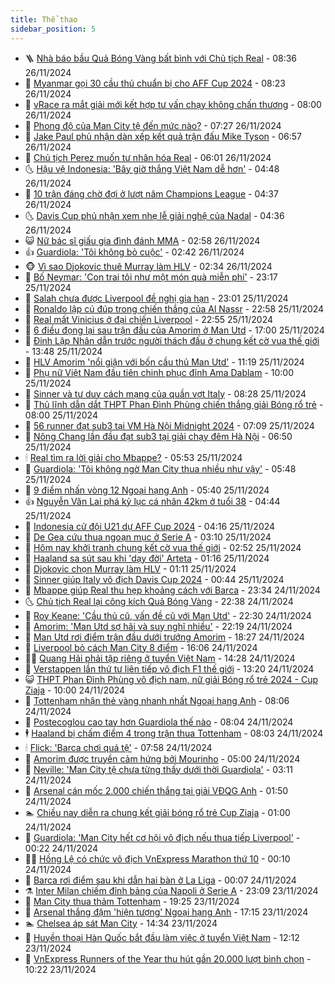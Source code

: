 ```yaml
---
title: Thể thao
sidebar_position: 5
---
```


<!-- vnexpress-the-thao:START -->
- 🪜 [Nhà báo bầu Quả Bóng Vàng bất bình với Chủ tịch Real](https://vnexpress.net/nha-bao-bau-qua-bong-vang-bat-binh-voi-chu-tich-real-4820554.html) - 08:36 26/11/2024
- 🦩 [Myanmar gọi 30 cầu thủ chuẩn bị cho AFF Cup 2024](https://vnexpress.net/myanmar-goi-30-cau-thu-chuan-bi-cho-aff-cup-2024-4820509.html) - 08:23 26/11/2024
- 🧰 [vRace ra mắt giải mới kết hợp tư vấn chạy không chấn thương](https://vnexpress.net/vrace-ra-mat-giai-moi-ket-hop-tu-van-chay-khong-chan-thuong-4820549.html) - 08:00 26/11/2024
- 🤗 [Phong độ của Man City tệ đến mức nào?](https://vnexpress.net/phong-do-cua-man-city-te-den-muc-nao-4820526.html) - 07:27 26/11/2024
- 🥳 [Jake Paul phủ nhận dàn xếp kết quả trận đấu Mike Tyson](https://vnexpress.net/jake-paul-phu-nhan-dan-xep-ket-qua-tran-dau-mike-tyson-4820407.html) - 06:57 26/11/2024
- 🦣 [Chủ tịch Perez muốn tư nhân hóa Real](https://vnexpress.net/chu-tich-perez-muon-tu-nhan-hoa-real-4820495.html) - 06:01 26/11/2024
- 🌜 [Hậu vệ Indonesia: &#39;Bây giờ thắng Việt Nam dễ hơn&#39;](https://vnexpress.net/hau-ve-indonesia-bay-gio-thang-viet-nam-de-hon-4820296.html) - 04:48 26/11/2024
- 🫶 [10 trận đáng chờ đợi ở lượt năm Champions League](https://vnexpress.net/10-tran-dang-cho-doi-o-luot-nam-champions-league-4820276.html) - 04:37 26/11/2024
- 🌜 [Davis Cup phủ nhận xem nhẹ lễ giải nghệ của Nadal](https://vnexpress.net/davis-cup-phu-nhan-xem-nhe-le-giai-nghe-cua-nadal-4820451.html) - 04:36 26/11/2024
- 😺 [Nữ bác sĩ giấu gia đình đánh MMA](https://vnexpress.net/nu-bac-si-giau-gia-dinh-danh-mma-4820377.html) - 02:58 26/11/2024
- 👍 [Guardiola: &#39;Tôi không bỏ cuộc&#39;](https://vnexpress.net/guardiola-toi-khong-bo-cuoc-4820299.html) - 02:42 26/11/2024
- 🐵 [Vì sao Djokovic thuê Murray làm HLV](https://vnexpress.net/vi-sao-djokovic-thue-murray-lam-hlv-4820175.html) - 02:34 26/11/2024
- 💫 [Bố Neymar: &#39;Con trai tôi như một món quà miễn phí&#39;](https://vnexpress.net/bo-neymar-con-trai-toi-nhu-mot-mon-qua-mien-phi-4820294.html) - 23:17 25/11/2024
- 🦆 [Salah chưa được Liverpool đề nghị gia hạn](https://vnexpress.net/salah-chua-duoc-liverpool-de-nghi-gia-han-4820300.html) - 23:01 25/11/2024
- 🙉 [Ronaldo lập cú đúp trong chiến thắng của Al Nassr](https://vnexpress.net/ronaldo-lap-cu-dup-trong-chien-thang-cua-al-nassr-4820298.html) - 22:58 25/11/2024
- 📝 [Real mất Vinicius ở đại chiến Liverpool](https://vnexpress.net/real-mat-vinicius-o-dai-chien-liverpool-4820301.html) - 22:55 25/11/2024
- 💯 [6 điều đọng lại sau trận đầu của Amorim ở Man Utd](https://vnexpress.net/6-dieu-dong-lai-sau-tran-dau-cua-amorim-o-man-utd-4820262.html) - 17:00 25/11/2024
- 🌈 [Đinh Lập Nhân dẫn trước người thách đấu ở chung kết cờ vua thế giới](https://vnexpress.net/dinh-lap-nhan-dan-truoc-nguoi-thach-dau-o-chung-ket-co-vua-the-gioi-4820270.html) - 13:48 25/11/2024
- 🦩 [HLV Amorim &#39;nổi giận với bốn cầu thủ Man Utd&#39;](https://vnexpress.net/hlv-amorim-noi-gian-voi-bon-cau-thu-man-utd-4820195.html) - 11:19 25/11/2024
- 🐲 [Phụ nữ Việt Nam đầu tiên chinh phục đỉnh Ama Dablam](https://vnexpress.net/phu-nu-viet-nam-dau-tien-chinh-phuc-dinh-ama-dablam-4820241.html) - 10:00 25/11/2024
- 🌁 [Sinner và tư duy cách mạng của quần vợt Italy](https://vnexpress.net/sinner-va-tu-duy-cach-mang-cua-quan-vot-italy-4820159.html) - 08:28 25/11/2024
- 💯 [Thủ lĩnh dẫn dắt THPT Phan Đình Phùng chiến thắng giải Bóng rổ trẻ](https://vnexpress.net/thu-linh-dan-dat-thpt-phan-dinh-phung-chien-thang-giai-bong-ro-tre-4820023.html) - 08:00 25/11/2024
- 🌝 [56 runner đạt sub3 tại VM Hà Nội Midnight 2024](https://vnexpress.net/56-runner-dat-sub3-tai-vm-ha-noi-midnight-2024-4819986.html) - 07:09 25/11/2024
- 🤖 [Nông Chang lần đầu đạt sub3 tại giải chạy đêm Hà Nội](https://vnexpress.net/nong-chang-lan-dau-dat-sub3-tai-giai-chay-dem-ha-noi-4819666.html) - 06:50 25/11/2024
- 🕯 [Real tìm ra lời giải cho Mbappe?](https://vnexpress.net/real-tim-ra-loi-giai-cho-mbappe-4819912.html) - 05:53 25/11/2024
- 🧰 [Guardiola: &#39;Tôi không ngờ Man City thua nhiều như vậy&#39;](https://vnexpress.net/guardiola-toi-khong-ngo-man-city-thua-nhieu-nhu-vay-4819914.html) - 05:48 25/11/2024
- 🥳 [9 điểm nhấn vòng 12 Ngoại hạng Anh](https://vnexpress.net/9-diem-nhan-vong-12-ngoai-hang-anh-4819956.html) - 05:40 25/11/2024
- 👍 [Nguyễn Văn Lai phá kỷ lục cá nhân 42km ở tuổi 38](https://vnexpress.net/nguyen-van-lai-pha-ky-luc-ca-nhan-42km-o-tuoi-38-4819655.html) - 04:44 25/11/2024
- 💪 [Indonesia cử đội U21 dự AFF Cup 2024](https://vnexpress.net/indonesia-cu-doi-u21-du-aff-cup-2024-4820029.html) - 04:16 25/11/2024
- 👹 [De Gea cứu thua ngoạn mục ở Serie A](https://vnexpress.net/de-gea-cuu-thua-ngoan-muc-o-serie-a-4819958.html) - 03:10 25/11/2024
- 🧰 [Hôm nay khởi tranh chung kết cờ vua thế giới](https://vnexpress.net/hom-nay-khoi-tranh-chung-ket-co-vua-the-gioi-4819935.html) - 02:52 25/11/2024
- 🚀 [Haaland sa sút sau khi &#39;dạy đời&#39; Arteta](https://vnexpress.net/haaland-sa-sut-sau-khi-day-doi-arteta-4819901.html) - 01:16 25/11/2024
- 🎃 [Djokovic chọn Murray làm HLV](https://vnexpress.net/djokovic-chon-murray-lam-hlv-4819890.html) - 01:11 25/11/2024
- 🧰 [Sinner giúp Italy vô địch Davis Cup 2024](https://vnexpress.net/sinner-giup-italy-vo-dich-davis-cup-2024-4819886.html) - 00:44 25/11/2024
- 👀 [Mbappe giúp Real thu hẹp khoảng cách với Barca](https://vnexpress.net/mbappe-giup-real-thu-hep-khoang-cach-voi-barca-4819876.html) - 23:34 24/11/2024
- 🌜 [Chủ tịch Real lại công kích Quả Bóng Vàng](https://vnexpress.net/chu-tich-real-lai-cong-kich-qua-bong-vang-4819872.html) - 22:38 24/11/2024
- 🫶 [Roy Keane: &#39;Cầu thủ cũ, vấn đề cũ với Man Utd&#39;](https://vnexpress.net/roy-keane-cau-thu-cu-van-de-cu-voi-man-utd-4819870.html) - 22:30 24/11/2024
- 🦄 [Amorim: &#39;Man Utd sợ hãi và suy nghĩ nhiều&#39;](https://vnexpress.net/amorim-man-utd-so-hai-va-suy-nghi-nhieu-4819869.html) - 22:19 24/11/2024
- 🥳 [Man Utd rơi điểm trận đầu dưới trướng Amorim](https://vnexpress.net/man-utd-roi-diem-tran-dau-duoi-truong-amorim-4819866.html) - 18:27 24/11/2024
- 🐲 [Liverpool bỏ cách Man City 8 điểm](https://vnexpress.net/liverpool-bo-cach-man-city-8-diem-4819860.html) - 16:06 24/11/2024
- 🧑‍🏫 [Quang Hải phải tập riêng ở tuyển Việt Nam](https://vnexpress.net/quang-hai-phai-tap-rieng-o-tuyen-viet-nam-4819844.html) - 14:28 24/11/2024
- 🤔 [Verstappen lần thứ tư liên tiếp vô địch F1 thế giới](https://vnexpress.net/verstappen-lan-thu-tu-lien-tiep-vo-dich-f1-the-gioi-4819834.html) - 13:20 24/11/2024
- 😺 [THPT Phan Đình Phùng vô địch nam, nữ giải Bóng rổ trẻ 2024 - Cup Ziaja](https://vnexpress.net/thpt-phan-dinh-phung-vo-dich-nam-nu-giai-bong-ro-tre-2024-cup-ziaja-4813620.html) - 10:00 24/11/2024
- 💪 [Tottenham nhận thẻ vàng nhanh nhất Ngoại hạng Anh](https://vnexpress.net/tottenham-nhan-the-vang-nhanh-nhat-ngoai-hang-anh-4819729.html) - 08:06 24/11/2024
- 💼 [Postecoglou cao tay hơn Guardiola thế nào](https://vnexpress.net/postecoglou-cao-tay-hon-guardiola-the-nao-4819719.html) - 08:04 24/11/2024
- 🕴 [Haaland bị chấm điểm 4 trong trận thua Tottenham](https://vnexpress.net/haaland-bi-cham-diem-4-trong-tran-thua-tottenham-4819730.html) - 08:03 24/11/2024
- 🕯 [Flick: &#39;Barca chơi quá tệ&#39;](https://vnexpress.net/flick-barca-choi-qua-te-4819679.html) - 07:58 24/11/2024
- 📝 [Amorim được truyền cảm hứng bởi Mourinho](https://vnexpress.net/amorim-duoc-truyen-cam-hung-boi-mourinho-4819683.html) - 05:00 24/11/2024
- 🧐 [Neville: &#39;Man City tệ chưa từng thấy dưới thời Guardiola&#39;](https://vnexpress.net/neville-man-city-te-chua-tung-thay-duoi-thoi-guardiola-4819677.html) - 03:11 24/11/2024
- 🙉 [Arsenal cán mốc 2.000 chiến thắng tại giải VĐQG Anh](https://vnexpress.net/arsenal-can-moc-2-000-chien-thang-tai-giai-vdqg-anh-4819682.html) - 01:50 24/11/2024
- 🏊 [Chiều nay diễn ra chung kết giải bóng rổ trẻ Cup Ziaja](https://vnexpress.net/chieu-nay-dien-ra-chung-ket-giai-bong-ro-tre-cup-ziaja-4819434.html) - 01:00 24/11/2024
- 🌊 [Guardiola: &#39;Man City hết cơ hội vô địch nếu thua tiếp Liverpool&#39;](https://vnexpress.net/guardiola-man-city-het-co-hoi-vo-dich-neu-thua-tiep-liverpool-4819667.html) - 00:22 24/11/2024
- 👨‍🏫 [Hồng Lệ có chức vô địch VnExpress Marathon thứ 10](https://vnexpress.net/hong-le-co-chuc-vo-dich-vnexpress-marathon-thu-10-4819654.html) - 00:10 24/11/2024
- 🥷 [Barca rơi điểm sau khi dẫn hai bàn ở La Liga](https://vnexpress.net/barca-roi-diem-sau-khi-dan-hai-ban-o-la-liga-4819659.html) - 00:07 24/11/2024
- ⚗️ [Inter Milan chiếm đỉnh bảng của Napoli ở Serie A](https://vnexpress.net/inter-milan-chiem-dinh-bang-cua-napoli-o-serie-a-4819663.html) - 23:09 23/11/2024
- 🌮 [Man City thua thảm Tottenham](https://vnexpress.net/man-city-thua-tham-tottenham-4819650.html) - 19:25 23/11/2024
- 🤩 [Arsenal thắng đậm &#39;hiện tượng&#39; Ngoại hạng Anh](https://vnexpress.net/arsenal-thang-dam-hien-tuong-ngoai-hang-anh-4819646.html) - 17:15 23/11/2024
- 🏊 [Chelsea áp sát Man City](https://vnexpress.net/chelsea-ap-sat-man-city-4819624.html) - 14:34 23/11/2024
- 🐎 [Huyền thoại Hàn Quốc bắt đầu làm việc ở tuyển Việt Nam](https://vnexpress.net/huyen-thoai-han-quoc-bat-dau-lam-viec-o-tuyen-viet-nam-4819601.html) - 12:12 23/11/2024
- 💫 [VnExpress Runners of the Year thu hút gần 20.000 lượt bình chọn](https://vnexpress.net/vnexpress-runners-of-the-year-thu-hut-gan-20-000-luot-binh-chon-4819322.html) - 10:22 23/11/2024<!-- vnexpress-the-thao:END -->
